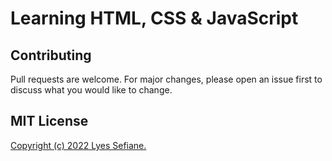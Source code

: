 # Learning HTML, CSS & JavaScript

## Contributing
Pull requests are welcome. For major changes, please open an issue first to discuss what you would like to change.

## MIT License
[Copyright (c) 2022 Lyes Sefiane.](https://github.com/lyes-s/html-css-javascript-essential-training/blob/master/LICENSE.md)

